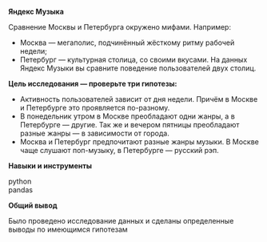 **Яндекс Музыка**

Сравнение Москвы и Петербурга окружено мифами. Например:

 - Москва — мегаполис, подчинённый жёсткому ритму рабочей недели;
 - Петербург — культурная столица, со своими вкусами.
На данных Яндекс Музыки вы сравните поведение пользователей двух столиц.

**Цель исследования — проверьте три гипотезы:**

 - Активность пользователей зависит от дня недели. Причём в Москве и Петербурге это проявляется по-разному.  
 - В понедельник утром в Москве преобладают одни жанры, а в Петербурге — другие. Так же и вечером пятницы преобладают разные жанры — в зависимости от города.
 - Москва и Петербург предпочитают разные жанры музыки. В Москве чаще слушают поп-музыку, в Петербурге — русский рэп.

**Навыки и инструменты**  

python  
pandas  

**Общий вывод**  

Было проведено исследование данных и сделаны определенные выводы по имеющимся гипотезам
